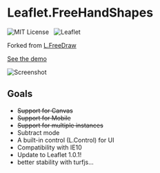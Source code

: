 Leaflet.FreeHandShapes
================

![MIT License](http://img.shields.io/badge/license-MIT-lightgrey.svg)
&nbsp;
![Leaflet](http://img.shields.io/badge/leaflet-0.7.7-green.svg?style=flat)

Forked from [L.FreeDraw](https://github.com/Wildhoney/Leaflet.FreeDraw)

[See the demo](https://bozdoz.github.io/Leaflet.FreeHandShapes/)

![Screenshot](http://i.imgur.com/5Zis4Q4.png)

## Goals

* ~~Support for Canvas~~
* ~~Support for Mobile~~
* ~~Support for multiple instances~~
* Subtract mode
* A built-in control (L.Control) for UI
* Compatibility with IE10
* Update to Leaflet 1.0.1!
* better stability with turfjs...
